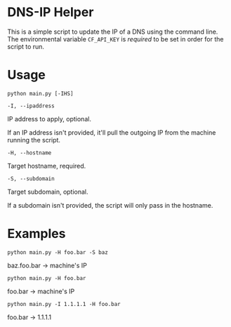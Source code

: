 # DNS-IP Helper

This is a simple script to update the IP of a DNS using the command line. The environmental variable `CF_API_KEY` is _required_ to be set in order for the script to run.

# Usage

`python main.py [-IHS]`

`-I, --ipaddress`

IP address to apply, optional.

If an IP address isn't provided, it'll pull the outgoing IP from the machine running the script.

`-H, --hostname`

Target hostname, required.

`-S, --subdomain`

Target subdomain, optional.

If a subdomain isn't provided, the script will only pass in the hostname.

# Examples

`python main.py -H foo.bar -S baz`

baz.foo.bar -> machine's IP

`python main.py -H foo.bar`

foo.bar -> machine's IP

`python main.py -I 1.1.1.1 -H foo.bar`

foo.bar -> 1.1.1.1
